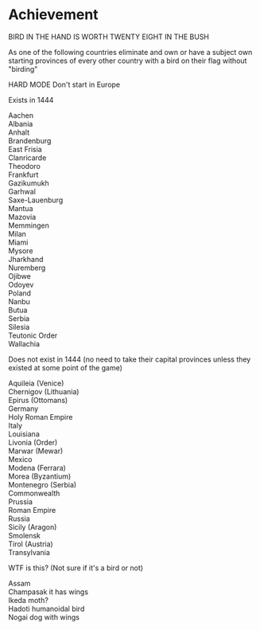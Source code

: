 # Achievement
BIRD IN THE HAND IS WORTH TWENTY EIGHT IN THE BUSH

As one of the following countries eliminate and own or have a subject own starting provinces of every other country with a bird on their flag without "birding"

HARD MODE Don't start in Europe

Exists in 1444

Aachen  
Albania  
Anhalt  
Brandenburg  
East Frisia  
Clanricarde  
Theodoro  
Frankfurt  
Gazikumukh  
Garhwal  
Saxe-Lauenburg  
Mantua  
Mazovia  
Memmingen  
Milan  
Miami  
Mysore  
Jharkhand  
Nuremberg  
Ojibwe  
Odoyev  
Poland  
Nanbu  
Butua  
Serbia  
Silesia  
Teutonic Order  
Wallachia 


Does not exist in 1444 (no need to take their capital provinces unless they existed at some point of the game)

Aquileia (Venice)  
Chernigov (Lithuania)  
Epirus (Ottomans)  
Germany  
Holy Roman Empire  
Italy  
Louisiana  
Livonia (Order)  
Marwar (Mewar)  
Mexico  
Modena (Ferrara)  
Morea (Byzantium)  
Montenegro (Serbia)  
Commonwealth  
Prussia  
Roman Empire  
Russia  
Sicily (Aragon)  
Smolensk  
Tirol (Austria)  
Transylvania  

WTF is this? (Not sure if it's a bird or not)

Assam  
Champasak it has wings  
Ikeda moth?  
Hadoti humanoidal bird  
Nogai dog with wings  
